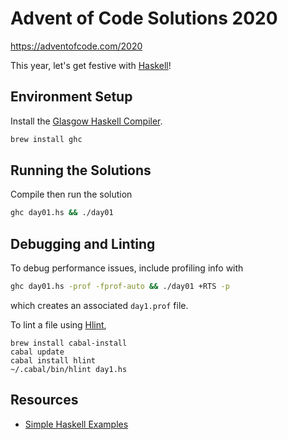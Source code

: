 # Advent of Code Solutions 2020

https://adventofcode.com/2020

This year, let's get festive with [Haskell](https://www.haskell.org/)!

## Environment Setup

Install the [Glasgow Haskell Compiler](https://www.haskell.org/ghc/).

```bash
brew install ghc
```

## Running the Solutions

Compile then run the solution

```bash
ghc day01.hs && ./day01
```

## Debugging and Linting

To debug performance issues, include profiling info with

```bash
ghc day01.hs -prof -fprof-auto && ./day01 +RTS -p
```

which creates an associated `day1.prof` file.

To lint a file using [Hlint](https://github.com/ndmitchell/hlint),

```
brew install cabal-install
cabal update
cabal install hlint
~/.cabal/bin/hlint day1.hs
```

## Resources

- [Simple Haskell Examples](https://www.schoolofhaskell.com/school/to-infinity-and-beyond/pick-of-the-week/Simple%20examples)
